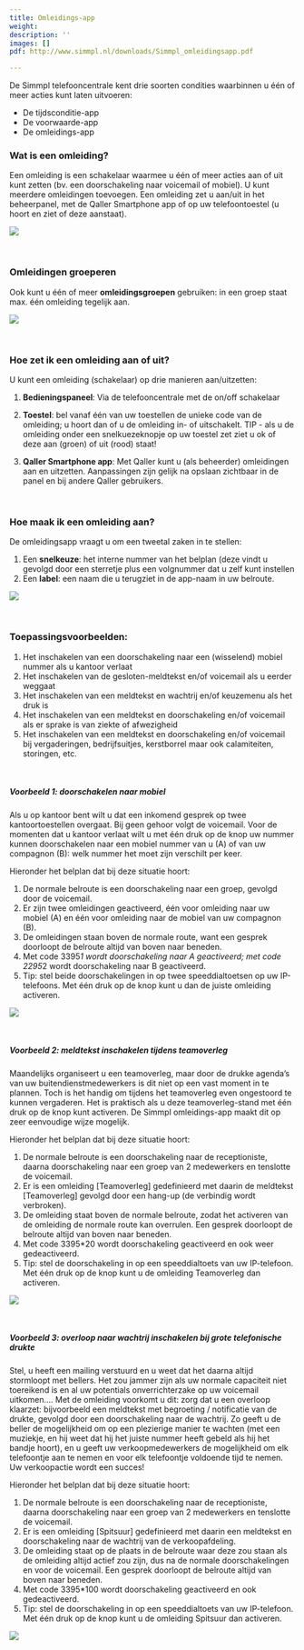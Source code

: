```yaml
---
title: Omleidings-app
weight: 
description: ''
images: []
pdf: http://www.simmpl.nl/downloads/Simmpl_omleidingsapp.pdf

---
```

De Simmpl telefooncentrale kent drie soorten condities waarbinnen u één of meer acties kunt laten uitvoeren:

* De tijdsconditie-app
* De voorwaarde-app
* De omleidings-app

### Wat is een omleiding? 

Een omleiding is een schakelaar waarmee u één of meer acties aan of uit kunt zetten (bv. een doorschakeling naar voicemail of mobiel). U kunt meerdere omleidingen toevoegen. Een omleiding zet u aan/uit in het beheerpanel, met de Qaller Smartphone app of op uw telefoontoestel (u hoort en ziet of deze aanstaat).

![](https://res.cloudinary.com/callvoip/image/upload/v1565093510/support-omleidingI_ooh0oq.png)

<br>

### Omleidingen groeperen

Ook kunt u één of meer **omleidingsgroepen** gebruiken: in een groep staat max. één omleiding tegelijk aan.

![](https://res.cloudinary.com/callvoip/image/upload/v1565093598/support-omleiding2_plvule.png)

<br>

### Hoe zet ik een omleiding aan of uit?

U kunt een omleiding (schakelaar) op drie manieren aan/uitzetten: 

1. **Bedieningspaneel**: Via de telefooncentrale met de on/off schakelaar 
2. **Toestel**: bel vanaf één van uw toestellen de unieke code van de omleiding; u hoort dan of u de omleiding in- of uitschakelt. TIP - als u de omleiding onder een snelkuezeknopje op uw toestel zet ziet u ok of deze aan (groen) of uit (rood) staat! 
3. **Qaller Smartphone app**: Met Qaller kunt u (als beheerder) omleidingen aan en uitzetten. Aanpassingen zijn gelijk na opslaan zichtbaar in de panel en bij andere Qaller gebruikers.

   <br>

### Hoe maak ik een omleiding aan?

De omleidingsapp vraagt u om een tweetal zaken in te stellen: 

1. Een **snelkeuze**: het interne nummer van het belplan (deze vindt u gevolgd door een sterretje plus een volgnummer dat u zelf kunt instellen 
2. Een **label**: een naam die u terugziet in de app-naam in uw belroute.

![](https://res.cloudinary.com/callvoip/image/upload/v1565093762/support-omleiding3_uey12m.png)

<br>

### Toepassingsvoorbeelden: 

1. Het inschakelen van een doorschakeling naar een (wisselend) mobiel nummer als u kantoor verlaat 
2. Het inschakelen van de gesloten-meldtekst en/of voicemail als u eerder weggaat 
3. Het inschakelen van een meldtekst en wachtrij en/of keuzemenu als het druk is 
4. Het inschakelen van een meldtekst en doorschakeling en/of voicemail als er sprake is van ziekte of afwezigheid 
5. Het inschakelen van een meldtekst en doorschakeling en/of voicemail bij vergaderingen, bedrijfsuitjes, kerstborrel maar ook calamiteiten, storingen, etc. 

<br>

##### Voorbeeld 1: doorschakelen naar mobiel

Als u op kantoor bent wilt u dat een inkomend gesprek op twee kantoortoestellen overgaat. Bij geen gehoor volgt de voicemail. Voor de momenten dat u kantoor verlaat wilt u met één druk op de knop uw nummer kunnen doorschakelen naar een mobiel nummer van u (A) of van uw compagnon (B): welk nummer het moet zijn verschilt per keer.

Hieronder het belplan dat bij deze situatie hoort: 

1. De normale belroute is een doorschakeling naar een groep, gevolgd door de voicemail. 
2. Er zijn twee omleidingen geactiveerd, één voor omleiding naar uw mobiel (A) en één voor omleiding naar de mobiel van uw compagnon (B). 
3. De omleidingen staan boven de normale route, want een gesprek doorloopt de belroute altijd van boven naar beneden. 
4. Met code 3395*1 wordt doorschakeling naar A geactiveerd; met code 2295*2 wordt doorschakeling naar B geactiveerd. 
5. Tip: stel beide doorschakelingen in op twee speeddialtoetsen op uw IP-telefoons. Met één druk op de knop kunt u dan de juiste omleiding activeren.

![](https://res.cloudinary.com/callvoip/image/upload/v1565093974/support-omleiding4_yjkvbz.png)

<br>

##### Voorbeeld 2: meldtekst inschakelen tijdens teamoverleg

Maandelijks organiseert u een teamoverleg, maar door de drukke agenda’s van uw buitendienstmedewerkers is dit niet op een vast moment in te plannen. Toch is het handig om tijdens het teamoverleg even ongestoord te kunnen vergaderen. Het is praktisch als u deze teamoverleg-stand met één druk op de knop kunt activeren. De Simmpl omleidings-app maakt dit op zeer eenvoudige wijze mogelijk.

Hieronder het belplan dat bij deze situatie hoort: 

1. De normale belroute is een doorschakeling naar de receptioniste, daarna doorschakeling naar een groep van 2 medewerkers en tenslotte de voicemail. 
2. Er is een omleiding \[Teamoverleg\] gedefinieerd met daarin de meldtekst \[Teamoverleg\] gevolgd door een hang-up (de verbindig wordt verbroken). 
3. De omleiding staat boven de normale belroute, zodat het activeren van de omleiding de normale route kan overrulen. Een gesprek doorloopt de belroute altijd van boven naar beneden. 
4. Met code 3395*20 wordt doorschakeling geactiveerd en ook weer gedeactiveerd. 
5. Tip: stel de doorschakeling in op een speeddialtoets van uw IP-telefoon. Met één druk op de knop kunt u de omleiding Teamoverleg dan activeren.

![](https://res.cloudinary.com/callvoip/image/upload/v1565094074/support-omleiding5_rhb7gt.png)

<br>

##### Voorbeeld 3: overloop naar wachtrij inschakelen bij grote telefonische drukte

Stel, u heeft een mailing verstuurd en u weet dat het daarna altijd stormloopt met bellers. Het zou jammer zijn als uw normale capaciteit niet toereikend is en al uw potentials onverrichterzake op uw voicemail uitkomen…. Met de omleiding voorkomt u dit: zorg dat u een overloop klaarzet: bijvoorbeeld een meldtekst met begroeting / notificatie van de drukte, gevolgd door een doorschakeling naar de wachtrij. Zo geeft u de beller de mogelijkheid om op een plezierige manier te wachten (met een muziekje, en hij weet dat hij het juiste nummer heeft gebeld als hij het bandje hoort), en u geeft uw verkoopmedewerkers de mogelijkheid om elk telefoontje aan te nemen en voor elk telefoontje voldoende tijd te nemen. Uw verkoopactie wordt een succes!

Hieronder het belplan dat bij deze situatie hoort: 

1. De normale belroute is een doorschakeling naar de receptioniste, daarna doorschakeling naar een groep van 2 medewerkers en tenslotte de voicemail. 
2. Er is een omleiding \[Spitsuur\] gedefinieerd met daarin een meldtekst en doorschakeling naar de wachtrij van de verkoopafdeling. 
3. De omleiding staat op de plaats in de belroute waar deze zou staan als de omleiding altijd actief zou zijn, dus na de normale doorschakelingen en voor de voicemail. Een gesprek doorloopt de belroute altijd van boven naar beneden.
4. Met code 3395*100 wordt doorschakeling geactiveerd en ook gedeactiveerd. 
5. Tip: stel de doorschakeling in op een speeddialtoets van uw IP-telefoon. Met één druk op de knop kunt u de omleiding Spitsuur dan activeren.

![](https://res.cloudinary.com/callvoip/image/upload/v1565094149/support-omleiding6_zyjwl6.png)